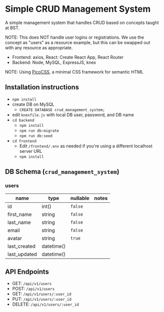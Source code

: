 # Simple CRUD Management System

A simple management system that handles CRUD based on concepts taught at BST.

NOTE: This does NOT handle user logins or registrations. We use the concept as "users" as a resource example, but this can be swapped out with any resource as appropriate.

- Frontend: axios, React: Create React App, React Router
- Backend: Node, MySQL, ExpressJS, knex

NOTE: Using [PicoCSS](https://picocss.com/), a minimal CSS framework for semantic HTML

## Installation instructions

- `npm install`
- create DB on MySQL
  - `CREATE DATABASE crud_management_system;`
- edit `knexfile.js` with local DB user, password, and DB name
- `cd backend`
  - `npm install`
  - `npm run db:migrate`
  - `npm run db:seed`
- `cd frontend`
  - Edit `/frontend/.env` as needed if you're using a different localhost server URL
  - `npm install`

## DB Schema (`crud_management_system`)

### users

| name         | type       | nullable | notes |
| ------------ | ---------- | -------- | ----- |
| id           | int()      | `false`  |       |
| first_name   | string     | `false`  |       |
| last_name    | string     | `false`  |       |
| email        | string     | `false`  |       |
| avatar       | string     | `true`   |       |
| last_created | datetime() |          |       |
| last_updated | datetime() |          |       |

## API Endpoints

- GET: `/api/v1/users`
- POST: `/api/v1/users`
- GET: `/api/v1/users/:user_id`
- PUT: `/api/v1/users/:user_id`
- DELETE: `/api/v1/users/:user_id`
